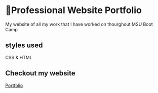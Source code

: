 
# 🚀Professional Website Portfolio 

My website of all my work that I have worked on thourghout MSU Boot Camp


## styles used 
CSS & HTML




## Checkout my website

[Portfolio](https://deadpool3413.github.io/challenge02/)

